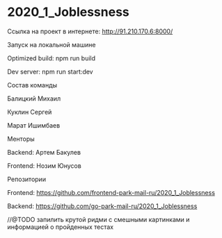 # 2020_1_Joblessness

Ссылка на проект в интернете: http://91.210.170.6:8000/

Запуск на локальной машине

Optimized build: npm run build

Dev server: npm run start:dev

Состав команды

Балицкий Михаил

Куклин Сергей

Марат Ишимбаев

Менторы

Backend: Артем Бакулев

Frontend: Нозим Юнусов

Репозитории

Frontend: https://github.com/frontend-park-mail-ru/2020_1_Joblessness

Backend:  https://github.com/go-park-mail-ru/2020_1_Joblessness

//@TODO запилить крутой ридми с смешными картинками
и информацией о пройденных тестах
